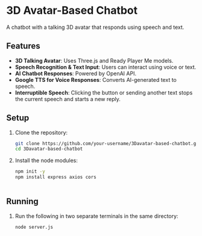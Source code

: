 # 3D Avatar-Based Chatbot

A chatbot with a talking 3D avatar that responds using speech and text.

## Features

- **3D Talking Avatar**: Uses Three.js and Ready Player Me models.
- **Speech Recognition & Text Input**: Users can interact using voice or text.
- **AI Chatbot Responses**: Powered by OpenAI API.
- **Google TTS for Voice Responses**: Converts AI-generated text to speech.
- **Interruptible Speech**: Clicking the button or sending another text stops the current speech and starts a new reply.

## Setup

1. Clone the repository:
   ```sh
   git clone https://github.com/your-username/3Davatar-based-chatbot.git
   cd 3Davatar-based-chatbot
2. Install the node modules:
   ```sh
   npm init -y
   npm install express axios cors
 
## Running

1. Run the following in two separate terminals in the same directory:
   ```sh
   node server.js




